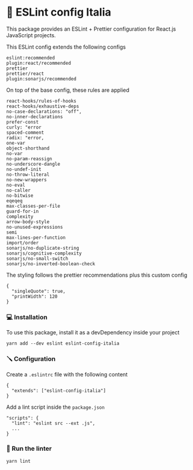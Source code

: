 # 🧹 ESLint config Italia

This package provides an ESLint + Prettier configuration for React.js JavaScript projects.

This ESLint config extends the following configs
```
eslint:recommended
plugin:react/recommended
prettier
prettier/react
plugin:sonarjs/recommended
```

On top of the base config, these rules are applied
```
react-hooks/rules-of-hooks
react-hooks/exhaustive-deps
no-case-declarations: "off",
no-inner-declarations
prefer-const
curly: "error
spaced-comment
radix: "error,
one-var
object-shorthand
no-var
no-param-reassign
no-underscore-dangle
no-undef-init
no-throw-literal
no-new-wrappers
no-eval
no-caller
no-bitwise
eqeqeq
max-classes-per-file
guard-for-in
complexity
arrow-body-style
no-unused-expressions
semi
max-lines-per-function
import/order
sonarjs/no-duplicate-string
sonarjs/cognitive-complexity
sonarjs/no-small-switch
sonarjs/no-inverted-boolean-check
```

The styling follows the prettier recommendations plus this custom config
```
{
  "singleQuote": true,
  "printWidth": 120
}
```

### 💻 Installation

To use this package, install it as a devDependency inside your project

```
yarn add --dev eslint eslint-config-italia
```

### 🪛 Configuration
Create a `.eslintrc` file with the following content

```
{
  "extends": ["eslint-config-italia"]
}
```

Add a lint script inside the `package.json`

```
"scripts": {
  "lint": "eslint src --ext .js",
  ...
}
```

### 🚀 Run the linter
```
yarn lint
```
